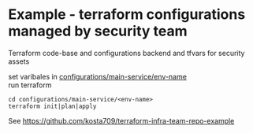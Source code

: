 # Example - terraform configurations managed by security team

Terraform code-base and configurations backend and tfvars for security assets 

set varibales in [configurations/main-service/env-name](configurations/main-service/dev/terraform.tfvars)  
run terraform  

```
cd configurations/main-service/<env-name>
terraform init|plan|apply
```

See https://github.com/kosta709/terraform-infra-team-repo-example 
